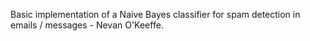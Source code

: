 Basic implementation of a Naive Bayes classifier for spam detection in emails / messages - Nevan O'Keeffe.


